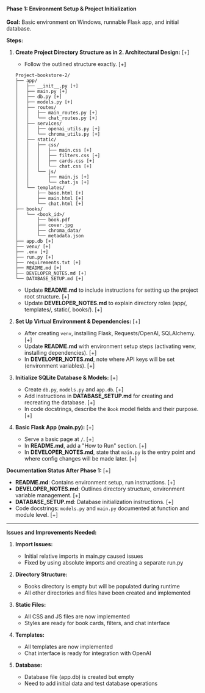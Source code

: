 #### Phase 1: Environment Setup & Project Initialization

**Goal:** Basic environment on Windows, runnable Flask app, and initial database.

**Steps:**

1. **Create Project Directory Structure as in 2. Architectural Design:** [+]
    
    - Follow the outlined structure exactly. [+]
    ```
    Project-bookstore-2/
    ├── app/
    │   ├── __init__.py [+]
    │   ├── main.py [+]
    │   ├── db.py [+]
    │   ├── models.py [+]
    │   ├── routes/
    │   │   ├── main_routes.py [+]
    │   │   └── chat_routes.py [+]
    │   ├── services/
    │   │   ├── openai_utils.py [+]
    │   │   └── chroma_utils.py [+]
    │   ├── static/
    │   │   ├── css/
    │   │   │   ├── main.css [+]
    │   │   │   ├── filters.css [+]
    │   │   │   ├── cards.css [+]
    │   │   │   └── chat.css [+]
    │   │   └── js/
    │   │       ├── main.js [+]
    │   │       └── chat.js [+]
    │   └── templates/
    │       ├── base.html [+]
    │       ├── main.html [+]
    │       └── chat.html [+]
    ├── books/
    │   └── <book_id>/
    │       ├── book.pdf
    │       ├── cover.jpg
    │       ├── chroma_data/
    │       └── metadata.json
    ├── app.db [+]
    ├── venv/ [+]
    ├── .env [+]
    ├── run.py [+]
    ├── requirements.txt [+]
    ├── README.md [+]
    ├── DEVELOPER_NOTES.md [+]
    └── DATABASE_SETUP.md [+]
    ```
    - Update **README.md** to include instructions for setting up the project root structure. [+]
    - Update **DEVELOPER_NOTES.md** to explain directory roles (app/, templates/, static/, books/). [+]
    
2. **Set Up Virtual Environment & Dependencies:** [+]
    
    - After creating `venv`, installing Flask, Requests/OpenAI, SQLAlchemy. [+]
    - Update **README.md** with environment setup steps (activating venv, installing dependencies). [+]
    - In **DEVELOPER_NOTES.md**, note where API keys will be set (environment variables). [+]
    
3. **Initialize SQLite Database & Models:** [+]
    
    - Create `db.py`, `models.py` and `app.db`. [+]
    - Add instructions in **DATABASE_SETUP.md** for creating and recreating the database. [+]
    - In code docstrings, describe the `Book` model fields and their purpose. [+]
    
4. **Basic Flask App (main.py):** [+]
    
    - Serve a basic page at `/`. [+]
    - In **README.md**, add a "How to Run" section. [+]
    - In **DEVELOPER_NOTES.md**, state that `main.py` is the entry point and where config changes will be made later. [+]

**Documentation Status After Phase 1:** [+]

- **README.md**: Contains environment setup, run instructions. [+]
- **DEVELOPER_NOTES.md**: Outlines directory structure, environment variable management. [+]
- **DATABASE_SETUP.md**: Database initialization instructions. [+]
- Code docstrings: `models.py` and `main.py` documented at function and module level. [+]

---

**Issues and Improvements Needed:**

1. **Import Issues:**
   - Initial relative imports in main.py caused issues
   - Fixed by using absolute imports and creating a separate run.py

2. **Directory Structure:**
   - Books directory is empty but will be populated during runtime
   - All other directories and files have been created and implemented

3. **Static Files:**
   - All CSS and JS files are now implemented
   - Styles are ready for book cards, filters, and chat interface

4. **Templates:**
   - All templates are now implemented
   - Chat interface is ready for integration with OpenAI

5. **Database:**
   - Database file (app.db) is created but empty
   - Need to add initial data and test database operations
